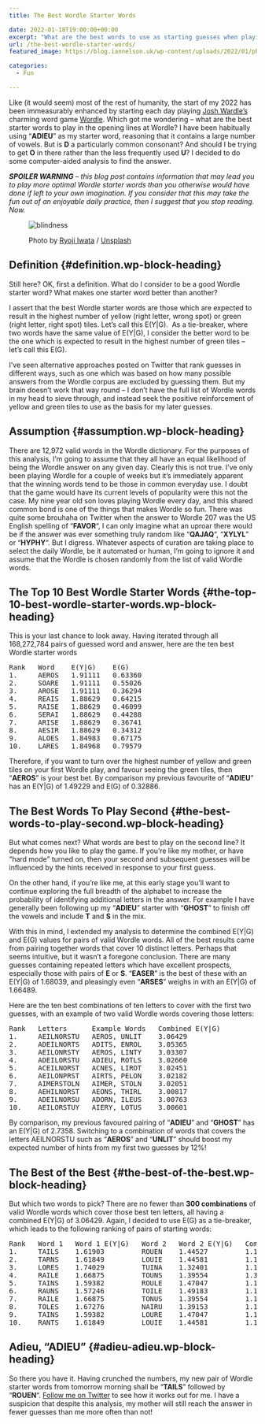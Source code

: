 ```yaml
---
title: The Best Wordle Starter Words

date: 2022-01-18T19:00:00+00:00
excerpt: "What are the best words to use as starting guesses when playing Josh Wardle's popular game Wordle? I've crunched the numbers."
url: /the-best-wordle-starter-words/
featured_image: https://blog.iannelson.uk/wp-content/uploads/2022/01/photo-1583334648584-6c2ba1fb41cd.jpg

categories:
  - Fun

---
```

Like (it would seem) most of the rest of humanity, the start of my 2022 has been immeasurably enhanced by starting each day playing [Josh Wardle&#8217;s][1] charming word game [Wordle][2]. Which got me wondering &#8211; what are the best starter words to play in the opening lines at Wordle? I have been habitually using &#8220;**ADIEU**&#8221; as my starter word, reasoning that it contains a large number of vowels. But is **D** a particularly common consonant? And should I be trying to get **O** in there rather than the less frequently used **U**? I decided to do some computer-aided analysis to find the answer.

_**SPOILER WARNING** &#8211; this blog post contains information that may lead you to play more optimal Wordle starter words than you otherwise would have done if left to your own imagination. If you consider that this may take the fun out of an enjoyable daily practice, then I suggest that you stop reading. Now._<figure class="wp-block-image">

<img decoding="async" src="https://blog.iannelson.uk/wp-content/uploads/2023/08/photo-1512799906445-d591d53082c0cropentropyampcstinysrgbampfitmaxampfmjpgampixidMnwxMTc3M3wwfDF8c2VhcmNofDR8fGNsb3NlZCUyMGV5ZXN8ZW58MHx8fHwxNjQyNTM4MzU2ampixlibrb-1.2.jpg" alt="blindness" /> <figcaption class="wp-element-caption">Photo by [Ryoji Iwata][3] / [Unsplash][4]</figcaption></figure> 

## Definition {#definition.wp-block-heading}

Still here? OK, first a definition. What do I consider to be a good Wordle starter word? What makes one starter word better than another?

I assert that the best Wordle starter words are those which are expected to result in the highest number of yellow (right letter, wrong spot) or green (right letter, right spot) tiles. Let&#8217;s call this E(Y|G). &nbsp;As a tie-breaker, where two words have the same value of E(Y|G), I consider the better word to be the one which is expected to result in the highest number of green tiles &#8211; let&#8217;s call this E(G).

I&#8217;ve seen alternative approaches posted on Twitter that rank guesses in different ways, such as one which was based on how many possible answers from the Wordle corpus are excluded by guessing them. But my brain doesn&#8217;t work that way round &#8211; I don&#8217;t have the full list of Wordle words in my head to sieve through, and instead seek the positive reinforcement of yellow and green tiles to use as the basis for my later guesses.

## Assumption {#assumption.wp-block-heading}

There are 12,972 valid words in the Wordle dictionary. For the purposes of this analysis, I&#8217;m going to assume that they all have an equal likelihood of being the Wordle answer on any given day. Clearly this is not true. I&#8217;ve only been playing Wordle for a couple of weeks but it&#8217;s immediately apparent that the winning words tend to be those in common everyday use. I doubt that the game would have its current levels of popularity were this not the case. My nine year old son loves playing Wordle every day, and this shared common bond is one of the things that makes Wordle so fun. There was quite some brouhaha on Twitter when the answer to Wordle 207 was the US English spelling of &#8220;**FAVOR**&#8220;, I can only imagine what an uproar there would be if the answer was ever something truly random like &#8220;**QAJAQ**&#8220;, &#8220;**XYLYL**&#8221; or &#8220;**HYPHY**&#8220;. But I digress. Whatever aspects of curation are taking place to select the daily Wordle, be it automated or human, I&#8217;m going to ignore it and assume that the Wordle is chosen randomly from the list of valid Wordle words.

## The Top 10 Best Wordle Starter Words {#the-top-10-best-wordle-starter-words.wp-block-heading}

This is your last chance to look away. Having iterated through all 168,272,784 pairs of guessed word and answer, here are the ten best Wordle starter words

<pre class="wp-block-preformatted">Rank   Word    E(Y|G)    E(G) 
1.     AEROS   1.91111   0.63360 
2.     SOARE   1.91111   0.55026 
3.     AROSE   1.91111   0.36294 
4.     REAIS   1.88629   0.64215 
5.     RAISE   1.88629   0.46099 
6.     SERAI   1.88629   0.44288 
7.     ARISE   1.88629   0.36741 
8.     AESIR   1.88629   0.34312 
9.     ALOES   1.84983   0.67175
10.    LARES   1.84968   0.79579</pre>

Therefore, if you want to turn over the highest number of yellow and green tiles on your first Wordle play, and favour seeing the green tiles, then &#8220;**AEROS**&#8221; is your best bet. By comparison my previous favourite of &#8220;**ADIEU**&#8221; has an E(Y|G) of 1.49229 and E(G) of 0.32886.

## The Best Words To Play Second {#the-best-words-to-play-second.wp-block-heading}

But what comes next? What words are best to play on the second line? It depends how you like to play the game. If you&#8217;re like my mother, or have &#8220;hard mode&#8221; turned on, then your second and subsequent guesses will be influenced by the hints received in response to your first guess.

On the other hand, if you&#8217;re like me, at this early stage you&#8217;ll want to continue exploring the full breadth of the alphabet to increase the probability of identifying additional letters in the answer. For example I have generally been following up my &#8220;**ADIEU**&#8221; starter with &#8220;**GHOST**&#8221; to finish off the vowels and include **T** and **S** in the mix.

With this in mind, I extended my analysis to determine the combined E(Y|G) and E(G) values for pairs of valid Wordle words. All of the best results came from pairing together words that cover 10 distinct letters. Perhaps that seems intuitive, but it wasn&#8217;t a foregone conclusion. There are many guesses containing repeated letters which have excellent prospects, especially those with pairs of **E** or **S**. &#8220;**EASER**&#8221; is the best of these with an E(Y|G) of 1.68039, and pleasingly even &#8220;**ARSES**&#8221; weighs in with an E(Y|G) of 1.66489.

Here are the ten best combinations of ten letters to cover with the first two guesses, with an example of two valid Wordle words covering those letters:

<pre class="wp-block-preformatted">Rank   Letters      Example Words   Combined E(Y|G) 
1.     AEILNORSTU   AEROS, UNLIT    3.06429 
2.     ADEILNORTS   ADITS, ENROL    3.05365 
3.     AEILONRSTY   AEROS, LINTY    3.03307 
4.     ADEILORSTU   ADIEU, ROTLS    3.02660 
5.     ACEILNORST   ACNES, LIROT    3.02451 
6.     AEILONPRST   AIRTS, PELON    3.02182 
7.     AIMERSTOLN   AIMER, STOLN    3.02051 
8.     AEHILNORST   AEONS, THIRL    3.00817 
9.     ADEILNORSU   ADORN, ILEUS    3.00763
10.    AEILORSTUY   AIERY, LOTUS    3.00601</pre>

By comparison, my previous favoured pairing of &#8220;**ADIEU**&#8221; and &#8220;**GHOST**&#8221; has an E(Y|G) of 2.7358. Switching to a combination of words that covers the letters AEILNORSTU such as &#8220;**AEROS**&#8221; and &#8220;**UNLIT**&#8221; should boost my expected number of hints from my first two guesses by 12%!

## The Best of the Best {#the-best-of-the-best.wp-block-heading}

But which two words to pick? There are no fewer than **300 combinations** of valid Wordle words which cover those best ten letters, all having a combined E(Y|G) of 3.06429. Again, I decided to use E(G) as a tie-breaker, which leads to the following ranking of pairs of starting words:

<pre class="wp-block-preformatted">Rank   Word 1   Word 1 E(Y|G)   Word 2   Word 2 E(Y|G)   Combined E(G) 
1.     TAILS    1.61903         ROUEN    1.44527         1.16454 
2.     TARNS    1.61849         LOUIE    1.44581         1.13818 
3.     LORES    1.74029         TUINA    1.32401         1.13146 
4.     RAILE    1.66875         TOUNS    1.39554         1.39554 
5.     TAINS    1.59382         ROULE    1.47047         1.12243 
6.     RAUNS    1.57246         TOILE    1.49183         1.12239 
7.     RAILE    1.66875         TONUS    1.39554         1.11549
8.     TOLES    1.67276         NAIRU    1.39153         1.11543 
9.     TAINS    1.59382         LOURE    1.47047         1.11443
10.    RANTS    1.61849         LOUIE    1.44581         1.11417</pre>

## Adieu, &#8220;ADIEU&#8221; {#adieu-adieu.wp-block-heading}

So there you have it. Having crunched the numbers, my new pair of Wordle starter words from tomorrow morning shall be &#8220;**TAILS**&#8221; followed by &#8220;**ROUEN**&#8220;. [Follow me on Twitter][5] to see how it works out for me. I have a suspicion that despite this analysis, my mother will still reach the answer in fewer guesses than me more often than not!

 [1]: https://www.powerlanguage.co.uk/
 [2]: https://www.powerlanguage.co.uk/wordle/
 [3]: https://unsplash.com/@ryoji__iwata?utm_source=ghost&utm_medium=referral&utm_campaign=api-credit
 [4]: https://unsplash.com/?utm_source=ghost&utm_medium=referral&utm_campaign=api-credit
 [5]: https://twitter.com/ianfnelson